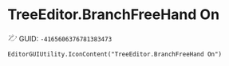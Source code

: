 # TreeEditor.BranchFreeHand On
![](/img/TreeEditor.BranchFreeHand%20On.png)
GUID: `-4165606376781383473`
```
EditorGUIUtility.IconContent("TreeEditor.BranchFreeHand On")
```
